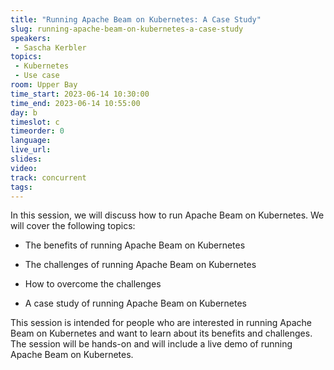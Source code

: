 ```yaml
---
title: "Running Apache Beam on Kubernetes: A Case Study"
slug: running-apache-beam-on-kubernetes-a-case-study
speakers:
 - Sascha Kerbler
topics:
 - Kubernetes
 - Use case
room: Upper Bay
time_start: 2023-06-14 10:30:00
time_end: 2023-06-14 10:55:00
day: b
timeslot: c
timeorder: 0
language: 
live_url: 
slides: 
video: 
track: concurrent
tags:
---
```


In this session, we will discuss how to run Apache Beam on Kubernetes. We will cover the following topics:
 
 
 
 - The benefits of running Apache Beam on Kubernetes
 
 - The challenges of running Apache Beam on Kubernetes
 
 - How to overcome the challenges
 
 - A case study of running Apache Beam on Kubernetes
 
 
 
 This session is intended for people who are interested in running Apache Beam on Kubernetes and want to learn about its benefits and challenges. The session will be hands-on and will include a live demo of running Apache Beam on Kubernetes.